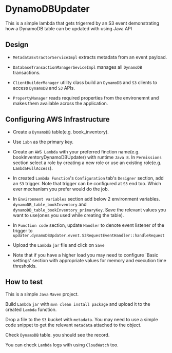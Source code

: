 # DynamoDBUpdater
This is a simple lambda that gets trigerred by an S3 event demonstrating how a DynamoDB table can be updated with using Java API

## Design
* `MetadataExtractorServiceImpl` extracts metadata from an event payload.

* `DatabaseTransactionManagerSeviceImpl` manages all `DynamoDB` transactions.

* `ClientBuilderManager` utility class build an `DynamoDB` and `S3` clients to access `DynamoDB` and `S3` APIs.

* `PropertyManager` reads required properties from the environemnt and makes them available across the application.

## Configuring AWS Infrastructure
* Create a `DynamoDB` table(e.g. book_inventory).

* Use `isbn` as the primary key.

* Create an `AWS Lambda` with your preferred finction name(e.g. bookInventoryDynamoDBUpdater) with runtime `Java 8`. In `Permissions` section select a role by creating a new role or use an existing role(e.g. `LambdaFullAccess`).

* In created `Lambda Function`'s `Configuration` tab's `Designer` section, add an `S3` trigger. Note that trigger can be configured at `S3` end too. Which ever mechanism you prefer would do the job.

* In `Environment variables` section add below 2 environment variables.
`dynamoDB_table_bookInventory` and `dynamoDB_table_bookInventory_primaryKey`.
Save the relevant values you want to use(ones you used while creating the table).

* In `Function code` section, update `Handler` to denote event listener of the trigger to `updater.dynamoDBUpdater.event.S3RequestEventHandler::handleRequest`

* Upload the `Lambda` `jar` file and click on `Save`

* Note that if you have a higher load you may need to configure `Basic settings' section with appropriate values for memory and execution time thresholds.

## How to test
This is a simple `Java` `Maven` project.

Build `Lambda` `jar` with `mvn clean install package` and upload it to the created `Lambda` function.

Drop a file to the `S3` bucket with `metadata`. You may need to use a simple code snippet to get the relevant `metadata` attached to the object.

Check `DynamoDB` table. you should see the record.

You can check `Lambda` logs with using `CloudWatch` too.

